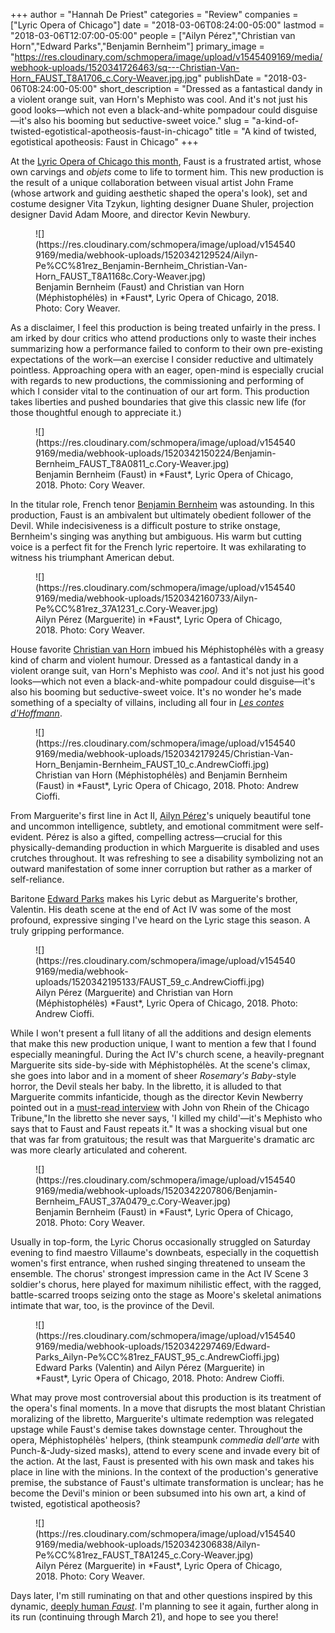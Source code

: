 +++
author = "Hannah De Priest"
categories = "Review"
companies = ["Lyric Opera of Chicago"]
date = "2018-03-06T08:24:00-05:00"
lastmod = "2018-03-06T12:07:00-05:00"
people = ["Ailyn Pérez","Christian van Horn","Edward Parks","Benjamin Bernheim"]
primary_image = "https://res.cloudinary.com/schmopera/image/upload/v1545409169/media/webhook-uploads/1520341726463/sq---Christian-Van-Horn_FAUST_T8A1706_c.Cory-Weaver.jpg.jpg"
publishDate = "2018-03-06T08:24:00-05:00"
short_description = "Dressed as a fantastical dandy in a violent orange suit, van Horn&#039;s Mephisto was cool. And it&#039;s not just his good looks—which not even a black-and-white pompadour could disguise—it&#039;s also his booming but seductive-sweet voice."
slug = "a-kind-of-twisted-egotistical-apotheosis-faust-in-chicago"
title = "A kind of twisted, egotistical apotheosis: Faust in Chicago"
+++

At the [Lyric Opera of Chicago this month](https://www.lyricopera.org/concertstickets/calendar/2017-2018/productions/lyricopera/faust-opera-tickets#), Faust is a frustrated artist, whose own carvings and *objets* come to life to torment him. This new production is the result of a unique collaboration between visual artist John Frame (whose artwork and guiding aesthetic shaped the opera's look), set and costume designer Vita Tzykun, lighting designer Duane Shuler, projection designer David Adam Moore, and director Kevin Newbury. 

<figure data-type="image">
![](https://res.cloudinary.com/schmopera/image/upload/v1545409169/media/webhook-uploads/1520342129524/Ailyn-Pe%CC%81rez_Benjamin-Bernheim_Christian-Van-Horn_FAUST_T8A1168c.Cory-Weaver.jpg)
<figcaption>Benjamin Bernheim (Faust) and Christian van Horn (Méphistophélès) in *Faust*, Lyric Opera of Chicago, 2018. Photo: Cory Weaver.</figcaption>
</figure>

As a disclaimer, I feel this production is being treated unfairly in the press. I am irked by dour critics who attend productions only to waste their inches summarizing how a performance failed to conform to their own pre-existing expectations of the work—an exercise I consider reductive and ultimately pointless. Approaching opera with an eager, open-mind is especially crucial with regards to new productions, the commissioning and performing of which I consider vital to the continuation of our art form. This production takes liberties and pushed boundaries that give this classic new life (for those thoughtful enough to appreciate it.)

<figure data-type="image">
![](https://res.cloudinary.com/schmopera/image/upload/v1545409169/media/webhook-uploads/1520342150224/Benjamin-Bernheim_FAUST_T8A0811_c.Cory-Weaver.jpg)
<figcaption>Benjamin Bernheim (Faust) in *Faust*, Lyric Opera of Chicago, 2018. Photo: Cory Weaver.</figcaption>
</figure>

In the titular role, French tenor [Benjamin Bernheim](/scene/people/benjamin-bernheim/) was astounding. In this production, Faust is an ambivalent but ultimately obedient follower of the Devil. While indecisiveness is a difficult posture to strike onstage, Bernheim's singing was anything but ambiguous. His warm but cutting voice is a perfect fit for the French lyric repertoire. It was exhilarating to witness his triumphant American debut.

<figure data-type="image">
![](https://res.cloudinary.com/schmopera/image/upload/v1545409169/media/webhook-uploads/1520342160733/Ailyn-Pe%CC%81rez_37A1231_c.Cory-Weaver.jpg)
<figcaption>Ailyn Pérez (Marguerite) in *Faust*, Lyric Opera of Chicago, 2018. Photo: Cory Weaver.</figcaption>
</figure>

House favorite [Christian van Horn](/talking-with-singers-christian-van-horn/) imbued his Méphistophélès with a greasy kind of charm and violent humour. Dressed as a fantastical dandy in a violent orange suit, van Horn's Mephisto was *cool*. And it's not just his good looks—which not even a black-and-white pompadour could disguise—it's also his booming but seductive-sweet voice. It's no wonder he's made something of a specialty of villains, including all four in [*Les contes d'Hoffmann*](http://www.christianvanhorn.com/4-villians).

<figure data-type="image">
![](https://res.cloudinary.com/schmopera/image/upload/v1545409169/media/webhook-uploads/1520342179245/Christian-Van-Horn_Benjamin-Bernheim_FAUST_10_c.AndrewCioffi.jpg)
<figcaption>Christian van Horn (Méphistophélès) and Benjamin Bernheim (Faust) in *Faust*, Lyric Opera of Chicago, 2018. Photo: Andrew Cioffi.</figcaption>
</figure>

From Marguerite's first line in Act II, [Ailyn Pérez](/talking-with-singers-ailyn-perez/)'s uniquely beautiful tone and uncommon intelligence, subtlety, and emotional commitment were self-evident. Pérez is also a gifted, compelling actress—crucial for this physically-demanding production in which Marguerite is disabled and uses crutches throughout. It was refreshing to see a disability symbolizing not an outward manifestation of some inner corruption but rather as a marker of self-reliance. 

Baritone [Edward Parks](/scene/people/edward-parks/) makes his Lyric debut as Marguerite's brother, Valentin. His death scene at the end of Act IV was some of the most profound, expressive singing I've heard on the Lyric stage this season. A truly gripping performance.

<figure data-type="image">
![](https://res.cloudinary.com/schmopera/image/upload/v1545409169/media/webhook-uploads/1520342195133/FAUST_59_c.AndrewCioffi.jpg)
<figcaption>Ailyn Pérez (Marguerite) and Christian van Horn (Méphistophélès) *Faust*, Lyric Opera of Chicago, 2018. Photo: Andrew Cioffi.</figcaption>
</figure>

While I won't present a full litany of all the additions and design elements that make this new production unique, I want to mention a few that I found especially meaningful. During the Act IV's church scene, a heavily-pregnant Marguerite sits side-by-side with Méphistophélès. At the scene's climax, she goes into labor and in a moment of sheer *Rosemary's Baby*-style horror, the Devil steals her baby. In the libretto, it is alluded to that Marguerite commits infanticide, though as the director Kevin Newberry pointed out in a [must-read interview](http://www.chicagotribune.com/entertainment/music/vonrhein/ct-ent-classical-lyric-faust-preview-0228-story.html) with John von Rhein of the Chicago Tribune,"In the libretto she never says, 'I killed my child'—it's Mephisto who says that to Faust and Faust repeats it." It was a shocking visual but one that was far from gratuitous; the result was that Marguerite's dramatic arc was more clearly articulated and coherent.

<figure data-type="image">
![](https://res.cloudinary.com/schmopera/image/upload/v1545409169/media/webhook-uploads/1520342207806/Benjamin-Bernheim_FAUST_37A0479_c.Cory-Weaver.jpg)
<figcaption>Benjamin Bernheim (Faust) in *Faust*, Lyric Opera of Chicago, 2018. Photo: Cory Weaver.</figcaption>
</figure>

Usually in top-form, the Lyric Chorus occasionally struggled on Saturday evening to find maestro Villaume's downbeats, especially in the coquettish women's first entrance, when rushed singing threatened to unseam the ensemble. The chorus' strongest impression came in the Act IV Scene 3 soldier's chorus, here played for maximum nihilistic effect, with the ragged, battle-scarred troops seizing onto the stage as Moore's skeletal animations intimate that war, too, is the province of the Devil.

<figure data-type="image">
![](https://res.cloudinary.com/schmopera/image/upload/v1545409169/media/webhook-uploads/1520342297469/Edward-Parks_Ailyn-Pe%CC%81rez_FAUST_95_c.AndrewCioffi.jpg)
<figcaption>Edward Parks (Valentin) and Ailyn Pérez (Marguerite) in *Faust*, Lyric Opera of Chicago, 2018. Photo: Andrew Cioffi.</figcaption>
</figure>

What may prove most controversial about this production is its treatment of the opera's final moments. In a move that disrupts the most blatant Christian moralizing of the libretto, Marguerite's ultimate redemption was relegated upstage while Faust's demise takes downstage center. Throughout the opera, Méphistophélès' helpers, (think steampunk *commedia dell'arte* with Punch-&-Judy-sized masks), attend to every scene and invade every bit of the action. At the last, Faust is presented with his own mask and takes his place in line with the minions. In the context of the production's generative premise, the substance of Faust's ultimate transformation is unclear; has he become the Devil's minion or been subsumed into his own art, a kind of twisted, egotistical apotheosis?

<figure data-type="image">
![](https://res.cloudinary.com/schmopera/image/upload/v1545409169/media/webhook-uploads/1520342306838/Ailyn-Pe%CC%81rez_FAUST_T8A1245_c.Cory-Weaver.jpg)
<figcaption>Ailyn Pérez (Marguerite) in *Faust*, Lyric Opera of Chicago, 2018. Photo: Cory Weaver.</figcaption>
</figure>

Days later, I'm still ruminating on that and other questions inspired by this dynamic, [deeply human *Faust*](https://www.lyricopera.org/concertstickets/calendar/2017-2018/productions/lyricopera/faust-opera-tickets#). I'm planning to see it again, further along in its run (continuing through March 21), and hope to see you there!
